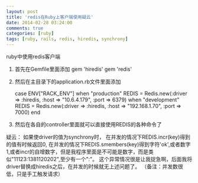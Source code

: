 ```yaml
---
layout: post
title: 'redis在Ruby上客户端使用疑云'
date: 2014-02-28 03:24:00
comments: true
categories: [ruby]
tags: [ruby, rails, redis, hiredis, synchrony]
---
```

ruby中使用redis客户端
1. 首先在Gemfile里面添加
	gem 'hiredis'
  gem 'redis'
2. 然后在主目录下的application.rb文件里面添加
	
	case ENV["RACK_ENV"]
	when "production"
	  REDIS = Redis.new(:driver => :hiredis, :host => "10.6.4.179", :port => 6379)
	when "development"
	  REDIS = Redis.new(:driver => :hiredis, :host => "192.168.1.70", :port => 7000)
	end

3. 然后在各自的controller里面就可以直接使用REDIS的各种命令了

疑云：
    如果使driver的值为synchrony时，
    在并发的情况下REDIS.incr(key)得到的值有时候返回0,
    在并发的情况下REDIS.smembers(key)得到字符'ok',或者数字1,或者incr的自增数字，但是我程序里面是不可能是数字，而是类似"11123:1381120202",至少有一个":"。
    这个异常情况很是让我捉急啊，后面我将driver替换成hiredis之后，在并发的时候就无上述问题了。
  （备注：并发数很低，只是手工触发请求）